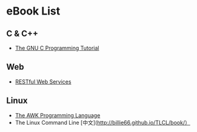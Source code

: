 # eBook List

## C & C++
* [The GNU C Programming Tutorial](http://crasseux.com/books/ctutorial/)

## Web
* [RESTful Web Services](http://restfulwebapis.org/RESTful_Web_Services/)

## Linux
* [The AWK Programming Language](https://github.com/wuzhouhui/awk)
* The Linux Command Line [中文](http://billie66.github.io/TLCL/book/）

